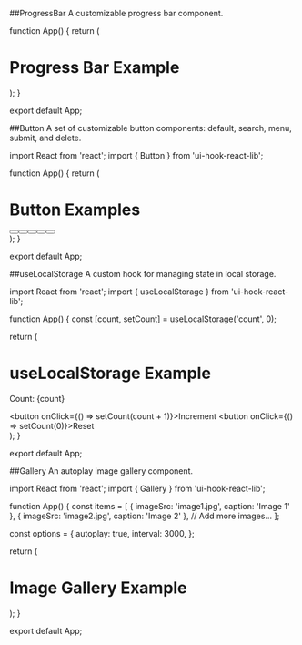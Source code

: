 
##ProgressBar
A customizable progress bar component.

function App() {
  return (
    <div>
      <h1>Progress Bar Example</h1>
      <ProgressBar />
    </div>
  );
}

export default App;

##Button
A set of customizable button components: default, search, menu, submit, and delete.

import React from 'react';
import { Button } from 'ui-hook-react-lib';

function App() {
  return (
    <div>
      <h1>Button Examples</h1>
      <Button text="Default Button" />
      <Button text="Search" className="search" />
      <Button text="Menu" className="menu" />
      <Button text="Submit" className="submit" />
      <Button text="Delete" className="delete" />
    </div>
  );
}

export default App;

##useLocalStorage
A custom hook for managing state in local storage.

import React from 'react';
import { useLocalStorage } from 'ui-hook-react-lib';

function App() {
  const [count, setCount] = useLocalStorage('count', 0);

  return (
    <div>
      <h1>useLocalStorage Example</h1>
      <p>Count: {count}</p>
      <button onClick={() => setCount(count + 1)}>Increment</button>
      <button onClick={() => setCount(0)}>Reset</button>
    </div>
  );
}

export default App;

##Gallery
An autoplay image gallery component.

import React from 'react';
import { Gallery } from 'ui-hook-react-lib';

function App() {
  const items = [
    { imageSrc: 'image1.jpg', caption: 'Image 1' },
    { imageSrc: 'image2.jpg', caption: 'Image 2' },
    // Add more images...
  ];

  const options = {
    autoplay: true,
    interval: 3000,
  };

  return (
    <div>
      <h1>Image Gallery Example</h1>
      <Gallery items={items} options={options} />
    </div>
  );
}

export default App;
